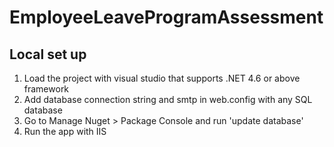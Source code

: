 # EmployeeLeaveProgramAssessment

## Local set up
1. Load the project with visual studio that supports .NET 4.6 or above framework
2. Add database connection string and smtp in web.config with any SQL database
3. Go to Manage Nuget > Package Console and run 'update database'
4. Run the app with IIS
